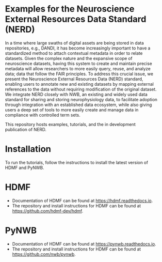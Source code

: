 Examples for the Neuroscience External Resources Data Standard (NERD)
=====================================================================

In a time where large swaths of digital assets are being stored in data repositories, e.g., DANDI, 
it has become increasingly important to have a standardized method to attach contextual metadata in 
order to relate datasets. Given the complex nature and the expansive scope of neuroscience datasets, 
having this system to create and maintain precise metadata will allow researchers to more easily query, 
reuse, and analyze data; data that follow the FAIR principles. To address this crucial issue, we 
present the Neuroscience External Resources Data (NERD) standard, enabling users to annotate new and 
existing datasets by mapping external references to the data without requiring modification of the 
original dataset. We integrate NERD closely with NWB, an existing and widely used data standard for 
sharing and storing neurophysiology data, to facilitate adoption through integration with an established 
data ecosystem, while also giving users a deep set of tools to more easily create and manage data in 
compliance with controlled term sets.

This repository hosts examples, tutorials, and the in development publication of NERD.

Installation
============
To run the tutorials, follow the instructions to install the latest version of HDMF and PyNWB.

HDMF
====
- Documentation of HDMF can be found at https://hdmf.readthedocs.io.
- The repository and install instructions for HDMF can be found at https://github.com/hdmf-dev/hdmf.

PyNWB
=====
- Documentation of HDMF can be found at https://pynwb.readthedocs.io.
- The repository and install instructions for HDMF can be found at https://github.com/nwb/pynwb.

